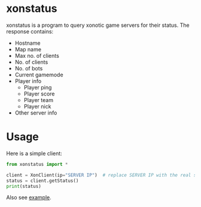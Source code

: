 # xonstatus
xonstatus is a program to query xonotic game servers for their status. The response contains:
 - Hostname
 - Map name
 - Max no. of clients
 - No. of clients
 - No. of bots
 - Current gamemode
 - Player info
    - Player ping
    - Player score
    - Player team
    - Player nick
 - Other server info

# Usage
Here is a simple client:
```python
from xonstatus import *

client = XonClient(ip="SERVER IP")  # replace SERVER IP with the real server ip
status = client.getStatus()
print(status)

```
Also see [example](example.py).
